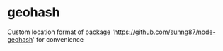 # geohash
Custom location format of package 'https://github.com/sunng87/node-geohash' for convenience 
